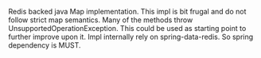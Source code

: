 Redis backed java Map implementation.
This impl is bit frugal and do not follow strict map semantics. Many of the methods throw UnsupportedOperationException.
This could be used as starting point to further improve upon it. Impl internally rely on spring-data-redis. So spring dependency is MUST.
